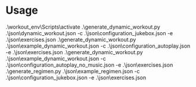 # Usage
.\workout_env\Scripts\activate
.\generate_dynamic_workout.py .\json\dynamic_workout.json -c .\json\configuration_jukebox.json -e .\json\exercises.json
.\generate_dynamic_workout.py .\json\example_dynamic_workout.json -c .\json\configuration_autoplay.json -e .\json\exercises.json
.\generate_dynamic_workout.py .\json\example_dynamic_workout.json -c .\json\configuration_autoplay_no_music.json -e .\json\exercises.json
.\generate_regimen.py .\json\example_regimen.json -c .\json\configuration_jukebox.json -e .\json\exercises.json